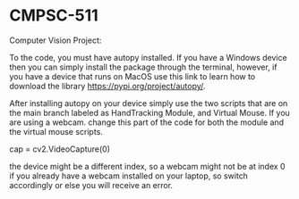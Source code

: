 # CMPSC-511
Computer Vision Project:

To the code, you must have autopy installed. If you have a Windows device then you can simply install the package through the terminal, however, if you have a device that runs on MacOS use this link to learn how to download the library https://pypi.org/project/autopy/. 

After installing autopy on your device simply use the two scripts that are on the main branch labeled as HandTracking Module, and Virtual Mouse. 
If you are using a webcam. change this part of the code for both the module and the virtual mouse scripts. 

cap = cv2.VideoCapture(0)

the device might be a different index, so a webcam might not be at index 0 if you already have a webcam installed on your laptop, so switch accordingly or else you will receive an error. 
